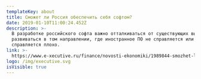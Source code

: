 ```yaml
---
templateKey: about
title: Сможет ли Россия обеспечить себя софтом?
date: 2019-01-10T11:00:24.452Z
description: >-
  В разработке российского софта важно отталкиваться от существующих вызовов и
  развиваться в том направлении, где иностранное ПО не справляется или
  справляется плохо.
link: >-
  https://www.e-xecutive.ru/finance/novosti-ekonomiki/1989844-smozhet-li-rossiya-obespechit-sebya-softom
logo: /img/executive.svg
isVisible: true
---
```


